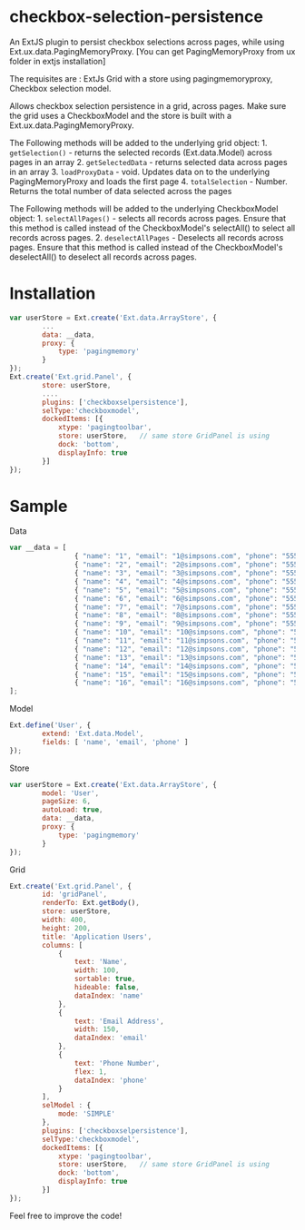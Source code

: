 checkbox-selection-persistence
==============================

An ExtJS plugin to persist checkbox selections across pages, while using Ext.ux.data.PagingMemoryProxy.
[You can get PagingMemoryProxy from ux folder in extjs installation]

The requisites are : ExtJs Grid with a store using pagingmemoryproxy, 
					 Checkbox selection model.


Allows checkbox selection persistence in a grid, across pages. Make sure the grid uses a CheckboxModel 
and the store is built with a Ext.ux.data.PagingMemoryProxy.
	
The Following methods will be added to the underlying grid object:
    1. `getSelection()` - returns the selected records (Ext.data.Model) across pages in an array
    2. `getSelectedData` - returns selected data across pages in an array
    3. `loadProxyData` - void. Updates data on to the underlying PagingMemoryProxy and loads the first page
    4. `totalSelection` - Number. Returns the total number of data selected across the pages

The Following methods will be added to the underlying CheckboxModel object:
    1. `selectAllPages()` - selects all records across pages. Ensure that this method is called
                          instead of the CheckboxModel's selectAll() to select all records
                          across pages.
    2. `deselectAllPages` - Deselects all records across pages. Ensure that this method is called
                          instead of the CheckboxModel's deselectAll() to deselect all records
                          across pages.

Installation
============
`````javascript
var userStore = Ext.create('Ext.data.ArrayStore', {
        ...
        data: __data,
        proxy: {
            type: 'pagingmemory'
	    }
});
Ext.create('Ext.grid.Panel', {
        store: userStore,
        ....
        plugins: ['checkboxselpersistence'],
	    selType:'checkboxmodel',
	    dockedItems: [{
	        xtype: 'pagingtoolbar',
	        store: userStore,   // same store GridPanel is using
	        dock: 'bottom',
	        displayInfo: true
	    }]
});
`````

Sample
======
Data
`````javascript
var __data = [
                { "name": "1", "email": "1@simpsons.com", "phone": "555-111-1224" },
                { "name": "2", "email": "2@simpsons.com", "phone": "555-222-1234" },
                { "name": "3", "email": "3@simpsons.com", "phone": "555-222-1244" },
                { "name": "4", "email": "4@simpsons.com", "phone": "555-222-1254" },
                { "name": "5", "email": "5@simpsons.com", "phone": "555-111-1224" },
                { "name": "6", "email": "6@simpsons.com", "phone": "555-222-1234" },
                { "name": "7", "email": "7@simpsons.com", "phone": "555-222-1244" },
                { "name": "8", "email": "8@simpsons.com", "phone": "555-222-1254" },
                { "name": "9", "email": "9@simpsons.com", "phone": "555-111-1224" },
                { "name": "10", "email": "10@simpsons.com", "phone": "555-222-1234" },
                { "name": "11", "email": "11@simpsons.com", "phone": "555-222-1244" },
                { "name": "12", "email": "12@simpsons.com", "phone": "555-222-1254" },
                { "name": "13", "email": "13@simpsons.com", "phone": "555-111-1224" },
                { "name": "14", "email": "14@simpsons.com", "phone": "555-222-1234" },
                { "name": "15", "email": "15@simpsons.com", "phone": "555-222-1244" },
                { "name": "16", "email": "16@simpsons.com", "phone": "555-222-1254" }
];
`````

Model
`````javascript
Ext.define('User', {
	    extend: 'Ext.data.Model',
	    fields: [ 'name', 'email', 'phone' ]
});
`````

Store
`````javascript
var userStore = Ext.create('Ext.data.ArrayStore', {
        model: 'User',
        pageSize: 6,
        autoLoad: true,
        data: __data,
        proxy: {
            type: 'pagingmemory'
	    }
});
`````

Grid
`````javascript
Ext.create('Ext.grid.Panel', {
        id: 'gridPanel',
	    renderTo: Ext.getBody(),
	    store: userStore,
	    width: 400,
	    height: 200,
	    title: 'Application Users',
	    columns: [
	        {
	            text: 'Name',
	            width: 100,
	            sortable: true,
	            hideable: false,
	            dataIndex: 'name'
	        },
	        {
	            text: 'Email Address',
	            width: 150,
	            dataIndex: 'email'
	        },
	        {
	            text: 'Phone Number',
	            flex: 1,
	            dataIndex: 'phone'
	        }
	    ],
	    selModel : {
            mode: 'SIMPLE'
	    },
	    plugins: ['checkboxselpersistence'],
	    selType:'checkboxmodel',
	    dockedItems: [{
	        xtype: 'pagingtoolbar',
	        store: userStore,   // same store GridPanel is using
	        dock: 'bottom',
	        displayInfo: true
	    }]
});
`````

Feel free to improve the code!
